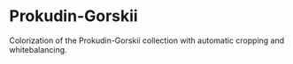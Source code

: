 # Prokudin-Gorskii
Colorization of the Prokudin-Gorskii collection with automatic cropping and whitebalancing.
